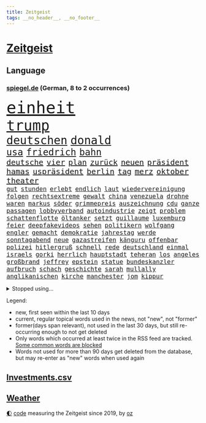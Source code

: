 ```yaml
---
title: Zeitgeist
tags: __no_header__, __no_footer__
---
```


# [Zeitgeist](https://oliz.io/zeitgeist/)

## Language

<h3><a href="https://www.spiegel.de" target="_blank">spiegel.de</a> (German, 8 to 2 occurrences)</h3>
<p style="font-family:monospace">
<span style="font-size:32pt"><a href="news_links.html#einheit" class="current">einheit</a></span>
<br>
<span style="font-size:28pt"><a href="news_links.html#trump" class="current">trump</a></span>
<br>
<span style="font-size:22pt"><a href="news_links.html#deutschen" class="current">deutschen</a></span>
<span style="font-size:22pt"><a href="news_links.html#donald" class="current">donald</a></span>
<br>
<span style="font-size:18pt"><a href="news_links.html#usa" class="current">usa</a></span>
<span style="font-size:18pt"><a href="news_links.html#friedrich" class="current">friedrich</a></span>
<span style="font-size:18pt"><a href="news_links.html#bahn" class="current">bahn</a></span>
<br>
<span style="font-size:15pt"><a href="news_links.html#deutsche" class="current">deutsche</a></span>
<span style="font-size:15pt"><a href="news_links.html#vier" class="current">vier</a></span>
<span style="font-size:15pt"><a href="news_links.html#plan" class="current">plan</a></span>
<span style="font-size:15pt"><a href="news_links.html#zurück" class="current">zurück</a></span>
<span style="font-size:15pt"><a href="news_links.html#neuen" class="current">neuen</a></span>
<span style="font-size:15pt"><a href="news_links.html#präsident" class="current">präsident</a></span>
<span style="font-size:15pt"><a href="news_links.html#hamas" class="current">hamas</a></span>
<span style="font-size:15pt"><a href="news_links.html#uspräsident" class="current">uspräsident</a></span>
<span style="font-size:15pt"><a href="news_links.html#berlin" class="current">berlin</a></span>
<span style="font-size:15pt"><a href="news_links.html#tag" class="current">tag</a></span>
<span style="font-size:15pt"><a href="news_links.html#merz" class="current">merz</a></span>
<span style="font-size:15pt"><a href="news_links.html#oktober" class="current">oktober</a></span>
<span style="font-size:15pt"><a href="news_links.html#theater" class="current">theater</a></span>
<br>
<span style="font-size:12pt"><a href="news_links.html#gut" class="current">gut</a></span>
<span style="font-size:12pt"><a href="news_links.html#stunden" class="current">stunden</a></span>
<span style="font-size:12pt"><a href="news_links.html#erlebt" class="current">erlebt</a></span>
<span style="font-size:12pt"><a href="news_links.html#endlich" class="current">endlich</a></span>
<span style="font-size:12pt"><a href="news_links.html#laut" class="current">laut</a></span>
<span style="font-size:12pt"><a href="news_links.html#wiedervereinigung" class="current">wiedervereinigung</a></span>
<span style="font-size:12pt"><a href="news_links.html#folgen" class="current">folgen</a></span>
<span style="font-size:12pt"><a href="news_links.html#rechtsextreme" class="current">rechtsextreme</a></span>
<span style="font-size:12pt"><a href="news_links.html#gewalt" class="current">gewalt</a></span>
<span style="font-size:12pt"><a href="news_links.html#china" class="current">china</a></span>
<span style="font-size:12pt"><a href="news_links.html#venezuela" class="current">venezuela</a></span>
<span style="font-size:12pt"><a href="news_links.html#drohne" class="current">drohne</a></span>
<span style="font-size:12pt"><a href="news_links.html#waren" class="current">waren</a></span>
<span style="font-size:12pt"><a href="news_links.html#markus" class="current">markus</a></span>
<span style="font-size:12pt"><a href="news_links.html#söder" class="current">söder</a></span>
<span style="font-size:12pt"><a href="news_links.html#grimmepreis" class="new">grimmepreis</a></span>
<span style="font-size:12pt"><a href="news_links.html#auszeichnung" class="current">auszeichnung</a></span>
<span style="font-size:12pt"><a href="news_links.html#cdu" class="current">cdu</a></span>
<span style="font-size:12pt"><a href="news_links.html#ganze" class="current">ganze</a></span>
<span style="font-size:12pt"><a href="news_links.html#passagen" class="new">passagen</a></span>
<span style="font-size:12pt"><a href="news_links.html#lobbyverband" class="new">lobbyverband</a></span>
<span style="font-size:12pt"><a href="news_links.html#autoindustrie" class="current">autoindustrie</a></span>
<span style="font-size:12pt"><a href="news_links.html#zeigt" class="current">zeigt</a></span>
<span style="font-size:12pt"><a href="news_links.html#problem" class="current">problem</a></span>
<span style="font-size:12pt"><a href="news_links.html#schattenflotte" class="current">schattenflotte</a></span>
<span style="font-size:12pt"><a href="news_links.html#öltanker" class="new">öltanker</a></span>
<span style="font-size:12pt"><a href="news_links.html#setzt" class="current">setzt</a></span>
<span style="font-size:12pt"><a href="news_links.html#guillaume" class="new">guillaume</a></span>
<span style="font-size:12pt"><a href="news_links.html#luxemburg" class="current">luxemburg</a></span>
<span style="font-size:12pt"><a href="news_links.html#feier" class="current">feier</a></span>
<span style="font-size:12pt"><a href="news_links.html#deepfakevideos" class="new">deepfakevideos</a></span>
<span style="font-size:12pt"><a href="news_links.html#sehen" class="current">sehen</a></span>
<span style="font-size:12pt"><a href="news_links.html#politikern" class="current">politikern</a></span>
<span style="font-size:12pt"><a href="news_links.html#wolfgang" class="current">wolfgang</a></span>
<span style="font-size:12pt"><a href="news_links.html#engler" class="new">engler</a></span>
<span style="font-size:12pt"><a href="news_links.html#gemacht" class="current">gemacht</a></span>
<span style="font-size:12pt"><a href="news_links.html#demokratie" class="current">demokratie</a></span>
<span style="font-size:12pt"><a href="news_links.html#jahrestag" class="current">jahrestag</a></span>
<span style="font-size:12pt"><a href="news_links.html#werde" class="current">werde</a></span>
<span style="font-size:12pt"><a href="news_links.html#sonntagabend" class="current">sonntagabend</a></span>
<span style="font-size:12pt"><a href="news_links.html#neue" class="current">neue</a></span>
<span style="font-size:12pt"><a href="news_links.html#gazastreifen" class="current">gazastreifen</a></span>
<span style="font-size:12pt"><a href="news_links.html#känguru" class="new">känguru</a></span>
<span style="font-size:12pt"><a href="news_links.html#offenbar" class="current">offenbar</a></span>
<span style="font-size:12pt"><a href="news_links.html#polizei" class="current">polizei</a></span>
<span style="font-size:12pt"><a href="news_links.html#hitlergruß" class="new">hitlergruß</a></span>
<span style="font-size:12pt"><a href="news_links.html#schnell" class="current">schnell</a></span>
<span style="font-size:12pt"><a href="news_links.html#rede" class="current">rede</a></span>
<span style="font-size:12pt"><a href="news_links.html#deutschland" class="current">deutschland</a></span>
<span style="font-size:12pt"><a href="news_links.html#einmal" class="current">einmal</a></span>
<span style="font-size:12pt"><a href="news_links.html#israels" class="current">israels</a></span>
<span style="font-size:12pt"><a href="news_links.html#gorki" class="new">gorki</a></span>
<span style="font-size:12pt"><a href="news_links.html#herrlich" class="current">herrlich</a></span>
<span style="font-size:12pt"><a href="news_links.html#hauptstadt" class="current">hauptstadt</a></span>
<span style="font-size:12pt"><a href="news_links.html#teheran" class="current">teheran</a></span>
<span style="font-size:12pt"><a href="news_links.html#los" class="current">los</a></span>
<span style="font-size:12pt"><a href="news_links.html#angeles" class="current">angeles</a></span>
<span style="font-size:12pt"><a href="news_links.html#großbrand" class="current">großbrand</a></span>
<span style="font-size:12pt"><a href="news_links.html#jeffrey" class="current">jeffrey</a></span>
<span style="font-size:12pt"><a href="news_links.html#epstein" class="current">epstein</a></span>
<span style="font-size:12pt"><a href="news_links.html#statue" class="current">statue</a></span>
<span style="font-size:12pt"><a href="news_links.html#bundeskanzler" class="current">bundeskanzler</a></span>
<span style="font-size:12pt"><a href="news_links.html#aufbruch" class="new">aufbruch</a></span>
<span style="font-size:12pt"><a href="news_links.html#schach" class="current">schach</a></span>
<span style="font-size:12pt"><a href="news_links.html#geschichte" class="current">geschichte</a></span>
<span style="font-size:12pt"><a href="news_links.html#sarah" class="current">sarah</a></span>
<span style="font-size:12pt"><a href="news_links.html#mullally" class="new">mullally</a></span>
<span style="font-size:12pt"><a href="news_links.html#anglikanischen" class="current">anglikanischen</a></span>
<span style="font-size:12pt"><a href="news_links.html#kirche" class="current">kirche</a></span>
<span style="font-size:12pt"><a href="news_links.html#manchester" class="current">manchester</a></span>
<span style="font-size:12pt"><a href="news_links.html#jom" class="new">jom</a></span>
<span style="font-size:12pt"><a href="news_links.html#kippur" class="new">kippur</a></span>
</p>
<details>
<summary>Stopped using...</summary>
<p class="former" style="font-size:12pt">
einwohner(1807) fälle(1807) häuser(1807) mitunter(1807) nachfolge(1807) senat(1807) sieger(1807) steigenden(1807) 150(1806) wünschen(1806) kassiert(1805) großteil(1804) hsv(1804) 2018(1803) erhöht(1803) erstes(1803) spdpolitiker(1803) studierenden(1803) ehemann(1802) geworfen(1802) stürmer(1801) unternehmer(1801) überwinden(1801) absturz(1800) bevölkerung(1800) längere(1800) passt(1800) versprechen(1800) maria(1799) schlechte(1799) erwägt(1798) fielen(1798) anschließend(1797) binnen(1797) bochum(1797) käufer(1797) texas(1797) warentest(1797) 29(1796) coach(1796) halben(1796) irak(1796) jedenfalls(1796) klubs(1796) optimistisch(1796) stoßen(1796) anbieter(1795) geburt(1795) hoher(1795) messer(1795) verfügung(1795) debatten(1794) mahnt(1794) nahmen(1794) schalke(1794) vertreter(1794) gebrochen(1793) 04(1792) berlins(1792) park(1792) woher(1792) zweimal(1792) tut(1791) warf(1791) weder(1791) körperverletzung(1790) produzieren(1790) torhüter(1790) weckt(1788) lücke(1787) wochenlang(1787) eklat(1786) zurückgegangen(1786) deals(1785) verbände(1785) empfängt(1784) warm(1783) herr(1782) trug(1781) händler(1779) uni(1779) spanische(1778) insassen(1777) letztes(1775) retter(1773) gehörte(1772) kontakt(1772) vorwürfen(1772) auseinandersetzung(1770) vermisste(1769) angeboten(1768) gewarnt(1758) erhebliche(1755) verdoppelt(1748) last(1738) sachen(1722) leiter(1718) vorsicht(1564) jahresende(1558) zentralbank(1547) seither(1543) schrumpft(1535) partnerschaft(1532) bundesanwaltschaft(1527) erfolgreichste(1502) immobilien(1469) tiger(1456) ampelkoalition(1454) eingeführt(1439) ungewöhnliche(1417) beliebt(1405) temperaturen(1371) natürlich(1369) aufgestellt(1355) hauptbahnhof(1337) verweist(1329) überlebenden(1261) königsklasse(1260) prominenten(1219) suchte(1213) budapest(1207) grünenpolitikerin(1206) youtube(1188) nationale(1186) justizminister(1183) osnabrück(1181) chinesen(1152) ganzes(1132) raten(1131) peru(1124) 05(1123) nackt(1115) ereignet(1097) tel(1090) einsamkeit(1081) aviv(1079) freundschaft(1070) razzien(1070) zweifeln(1069) mama(1063) alice(1055) eric(1048) fängt(1047) mitarbeitern(1047) game(1014) dritter(997) opfers(997) perfekten(992) zehnte(989) emotionale(978) passanten(977) initiative(973) ständig(967) 5000(956) baden(955) dfbpokal(940) gesprächen(918) kreuz(917) fließen(915) dringen(914) betrunkener(903) umsetzen(903) startete(895) italiener(888) beine(877) forscherin(869) auffällig(868) höchststand(858) vierten(854) beruft(845) qualität(830) sandra(829) entscheidende(796) politikerinnen(790) argentiniens(778) häfen(778) albtraum(775) gedreht(770) lady(769) drehte(750) karte(725) getöteter(721) berüchtigte(720) management(711) demos(704) bestätigte(695) beteiligung(692) überraschende(687) tennisprofi(681) club(674) stellten(665) sprecherin(664) beendete(661) jacob(654) sowohl(650) ryan(649) 18jährige(643) kriegsschiffe(640) leise(640) paare(639) stoffe(638) japanischen(637) riesigen(637) simon(635) guardiola(634) spekulationen(622) behandlung(621) erziehung(611) schumacher(611) erfolgreichen(609) sendet(607) rast(605) niemals(604) gesundheitszustand(600) gymnasium(587) konzept(583) fahndet(579) inakzeptabel(576) verbringen(576) häusern(571) falscher(570) kehl(567) befragt(566) magnus(565) regimes(564) schätzt(564) eukommissionspräsidentin(563) lüge(561) rechtslage(557) haiti(546) angeschlagene(543) abgrund(542) bodo(541) messen(537) carlsen(532) katja(530) therapie(530) heimatland(524) relativ(508) handwerk(507) autobranche(504) geheiratet(497) polarisiert(490) azubis(486) kugeln(486) vergnügen(486) spielerinnen(483) ausgesagt(482) robin(478) breiten(472) sonja(468) psychologie(466) crash(465) dresdner(464) kollegin(463) sätzen(463) litt(459) rückblick(458) umgebung(458) axel(450) verstärken(450) günstig(447) häusliche(444) weidel(438) ertrunken(435) menschlichen(435) abriss(431) spacex(426) löschen(423) geschah(418) samsung(417) drohenden(416) altern(414) behauptete(412) vertretern(406) weiblichen(403) metropolen(401) leichenfund(400) widerspruch(400) status(399) hans(397) kursk(392) reichlich(392) versprach(389) begleiter(386) kabul(385) erstattet(384) arbeitsplätze(383) globaler(381) waffenhilfe(381) amtes(380) austritt(379) zurecht(374) gegenden(369) müde(369) dc(368) verhinderte(368) eberl(365) krebserkrankung(365) südfrankreich(365) verfassung(362) handyverbot(361) getötete(359) hugo(359) vermittelt(357) lebensmittelpreise(354) bewährungsstrafe(351) pelicot(350) springer(345) first(339) hilflos(339) 19jährige(338) verlief(335) mächtigsten(333) t(332) ersetzen(330) büros(329) miersch(329) ansichten(328) erkrankten(324) fortan(324) handelsstreit(324) studenten(324) kategorie(323) vereine(321) hochschule(320) strafzöllen(320) nordkoreanische(315) gerast(307) jude(307) aufnehmen(305) el(301) kultur(300) afdchefin(299) verstanden(299) 92(297) empfangen(296) mobile(296) jahrzehntelang(294) meghan(292) rüstung(292) vergangenes(292) angestellte(291) linnemann(289) birgt(284) einsatzes(284) kardinal(283) besonderer(282) hilfsorganisation(282) lobbyisten(282) manches(280) oscarpreisträger(280) recherche(280) anhören(279) serena(279) zugeständnisse(279) argument(275) wirtschaftsministerium(275) bewundert(272) abschneiden(270) streng(270) tränengas(270) 170(269) amtskollegen(267) beschwert(266) rekordzeit(266) filmte(265) rekorde(265) hilferuf(263) axt(262) befreundet(262) begeht(262) sanierung(258) 14jähriger(257) unvermittelt(257) panama(253) angestiegen(250) bewaffneten(250) versehentlich(250) trocken(248) gewicht(247) treu(247) verpflichtende(247) bedingt(243) adler(242) cdugeneralsekretär(242) solaranlagen(242) freier(241) unverletzt(241) rechnerisch(239) abhängigkeit(237) personenschutz(237) abzuwenden(236) stört(235) vietnam(235) ähnlich(235) ausländer(233) militärausgaben(233) xabi(233) drohnenangriffe(232) statistischem(232) bundespolizisten(231) kinderinterview(231) sauer(231) häuslicher(229) nationalspielerin(225) stadtrat(224) zugegeben(224) medwedew(223) messerattacke(218) sauber(218) 800(217) heilen(215) angehalten(214) sicherheitsrat(214) großaufgebot(213) aufgehen(212) urteilt(210) zugunglück(210) überprüfung(210) entwendet(209) furore(209) ostens(208) riesiges(208) salvador(208) definieren(207) erzürnt(207) erfolgte(206) vorgeführt(206) ussondergesandte(205) enthält(204) berechnen(203) trumpzölle(202) out(201) ramelow(201) bitter(200) brandstiftung(200) fördert(198) gestärkt(198) obst(198) office(198) überfälle(198) schlachtfeld(197) nationalen(196) vermehrt(196) ausgeht(195) beschießt(195) lebensgefährtin(195) uszöllen(195) kredite(193) 21jähriger(192) dramatischer(192) entsendung(192) regierungen(192) verblüffend(192) wars(192) sozialer(191) selbstverständlich(190) quadrat(189) usrapper(188) 64(187) strukturen(187) uganda(187) spektakulär(186) neukölln(185) umwelthilfe(185) venus(185) helfern(184) senkung(183) gebunden(182) waldbrand(182) wohnungsnot(181) côte(180) d’azur(180) kaution(180) abschalten(178) bildungssystem(178) lorenz(178) narren(178) zivile(178) beobachter(177) grundlage(177) monster(177) rückhalt(177) big(176) vermieden(176) genervt(174) meistens(174) camilla(172) technologien(172) bayernprofi(171) hakenkreuz(171) konstantin(171) erfolgreiches(170) glamour(170) zweijährige(169) englands(168) flieht(168) zehnten(167) selenskyjs(166) gramm(165) bewaffnet(164) moschee(163) festhalten(162) angepasst(161) festivals(161) fortschritt(161) diskret(160) spione(160) letztlich(158) steinbach(158) israeli(157) nukleare(157) wartete(157) fernseher(156) streeck(156) verleiht(156) weltberühmt(156) eliteuniversität(155) karsten(155) löscht(155) sichere(154) spiegelmitarbeiterin(154) zurückzuholen(153) abzusehen(152) beider(152) inspiration(152) säugling(152) lukrativen(151) minnesota(151) nötigen(151) arthur(150) faber(150) obsession(150) del(149) erreichbar(149) kommissionspräsidentin(149) spitzenkandidat(149) versöhnliche(148) funktionen(147) modernisierung(147) quelle(147) misstrauen(146) verleger(146) mahnte(145) verschleiern(145) bezweifeln(144) entlastung(143) interpretation(143) nachgefragt(143) unternehmerin(143) finanzkrise(142) held(142) beeinflusst(141) dürre(141) komödie(141) kostüme(141) mühe(141) ausgerückt(140) formulierungen(140) isst(140) laufe(140) ghada(139) alzheimer(137) bibliothek(137) würzburg(137) bodensee(136) nordosten(136) organisierten(136) forciert(135) gemein(135) losgegangen(135) tschechische(135) zucker(135) hilfslieferungen(134) abschiebepolitik(133) garcía(133) strafrechtlich(133) stützen(133) tottenham(133) ábrego(133) 2005(132) bootsunglück(132) zolldeal(132) diskriminierung(131) gebaute(131) bewusste(130) christ(130) eröffnen(130) fotograf(130) erschweren(129) freiwilligkeit(129) sohnes(129) gekapert(128) niederländer(128) staatschefs(128) volker(128) riechen(126) lindern(125) modi(124) rätselhafter(124) 68(123) angestoßen(123) weltgeschehen(123) einsätzen(122) gesundheitsschäden(122) überfahren(122) irische(121) virginia(121) holten(120) 112(119) drohnenschwärme(119) konflikten(119) religiösen(118) ausgehungert(117) francisco(117) satz(117) feueralarm(116) sonnenschein(116) verlag(116) angebracht(115) besuchern(115) nacken(115) unterschrieben(115) verpassten(115) zurückgetreten(115) 18jährigen(114) ohio(114) rucksack(114) schockmoment(114) harmonie(113) ukrainischer(113) bundestagsvizepräsident(112) einzigartigen(112) mordkommission(112) anrücken(111) getragen(111) klares(111) wiesbaden(111) leyens(110) billionen(109) maschinenbauer(109) motivation(109) außenministers(108) geschildert(108) konzentrieren(108) wohnkosten(108) trotzen(107) geschenkt(106) modernisieren(106) lebensjahr(105) erbrechen(104) herbe(104) hausbesitzer(103) intensiviert(103) kambodscha(102) tournee(102) trumpfans(102) bundeskriminalamt(101) hungern(101) donbass(100) durchschnitt(100) gipfeltreffen(100) melania(100) sterbehilfe(100) vermutung(100) wachsender(100) abu(99) geldgeber(99) gepäckträger(98) kaliforniens(98) ortlieb(98) seltsam(98) ten(98) anthropic(97) dopingspiele(97) gazaoffensive(97) vorzeitige(97) zeitschrift(97) großstadt(96) logo(96) spezialisten(96) einzustellen(95) palästinenserstaat(95) stufe(95) transfer(95) wiederentdeckt(95) zollabkommen(95) überstanden(95) dortmunder(94) photovoltaik(94) ruinieren(94) verbringt(94) 1200(93) boxing(93) finnischen(93) imane(93) khelif(93) muhammad(93) vorbeugen(93) aufschlagen(92) beruflich(92) drogenbeauftragter(91) zweistaatenlösung(91) überschlagen(91) deutz(90) fragezeichen(90) geschlechtstests(90) kreuzes(90) mitarbeitende(90) rasantes(90) generalstab(89) maul(89) siedlungspolitik(89) spitzenkandidaten(89) bergsteigerin(88) leitung(88) schriftlich(88) schwung(88) stacheln(88) torjäger(88) alkurd(87) errichtet(87) kleindienst(87) lizenz(87) objekten(87) rechtskonservative(87) wg(87) anmelden(86) fleischfressende(86) habecks(86) nationalgardisten(86) stadler(86) dome(85) drogenboss(85) statistischen(85) gitarrist(84) rauchwolken(84) sky(84) unverständnis(84) 40jähriger(83) burnout(83) europameisterschaft(83) exportnation(83) gewisse(83) kpop(83) lehrkräftemangel(83) me(83) schatz(83) zverevs(83) bellinghams(82) darren(82) jobe(82) nachbar(82) ray(82) verunsicherten(82) aktivität(81) bandenkriminalität(81) briefwahl(81) essstörungen(81) fkk(81) konsortium(81) ali(80) angriffs(80) morde(80) operiert(80) strände(80) angler(79) aufgebrochen(79) ausgewiesen(79) bitch(79) gesundheitsrisiken(79) hochzeiten(79) maja(79) potterserie(79) mick(78) zufall(78) brooks(77) demoliert(77) leistungssport(77) vaude(77) darauffolgende(76) kernkraftwerk(76) raumschiff(76) schleppern(76) taktisch(76) carmen(75) rowlings(75) zerstörungen(75) entwürdigenden(74) feststellen(74) freibäder(74) grünenspitze(74) hitziger(74) suizid(74) teenagers(74) ausdruck(73) entriss(73) formel1saison(73) heiratet(73) minneapolis(73) usdemokrat(73) uspolitiker(73) zweitgrößte(73) abgeführt(72) durchfallerkrankungen(72) einwohnern(72) euvertretung(72) everglades(72) joker(72) spätes(72) 1974(71) hinterbliebenen(71) kopftuch(71) männchen(71) usdemokratie(71) eigentlichen(70) fußballtransfers(70) potter(70) bedrohlicher(69) bundesamts(69) comebacks(69) freundlich(69) germany’s(69) next(69) pixarfilm(69) riesenrakete(69) todesfallen(69) topmodel(69) verwandeln(69) verwöhnt(69) barrel(68) erzwingen(68) fränkischem(68) gaspreise(68) heißem(68) jüngst(68) momfluencerinnen(68) websites(68) geldanlage(67) humanity(67) hässliche(67) krebskranker(67) mittels(67) neuartigen(67) onlineshopping(67) raducanu(67) schlimmsten(67) vulkans(67) anstehende(66) danny(66) folgenlos(66) indigenen(66) kifft(66) krankenschwester(66) kunststoff(66) seenotrettung(66) sinnbildlich(66) verwenden(66) virgin(66) wiedereröffnet(66) angekündigte(65) frances(65) kündigungen(65) stinkende(65) verhältnismäßig(65) wettstreit(65) atomanlage(64) katapultieren(64) meerenge(64) mexikanischer(64) doppelsieg(63) nouripour(63) omid(63) bauindustrie(62) duolingo(62) endgegner(62) enttäuschen(62) fotografieren(62) greenwashing(62) hausbesuch(62) joggen(62) mitleid(62) tipp(62) wickelt(62) besichtigt(61) delling(61) eingestiegen(61) geschäftsmodell(61) hirn(61) rampenlicht(61) vermehrte(61) dream(60) hongkonger(60) inspekteur(60) klavier(60) sofern(60) staatshilfen(60) utopia(60) vergewaltigungen(60) wetterlagen(60) barbora(59) einsicht(59) krejcikova(59) shinawatra(59) verbote(59) donnarumma(58) grundlegende(58) abreise(57) aufgelegt(57) girls(57) ultramoderne(57) auftaktmatch(56) auszuüben(56) bloom(56) fraktionsklausur(56) gastronomen(56) halbzeit(56) kleinflugzeugs(56) ländlichen(56) orlando(56) regelungen(56) schäbig(56) übergewichtige(56) effektiv(55) finanzierbar(55) haushalten(55) landsleute(55) notlagen(55) parfüm(55) ross(55) schmeckt(55) streamingplattform(55) zugesagte(55) sportgerichtshof(54) verlobung(54) warnten(54) alcatraz(53) befördert(53) begrenzt(53) bierkonsum(53) detonationen(53) geschwindigkeit(53) menschlich(53) unbehagen(53) unzeit(53) australia(52) mafiaboss(52) organ(52) stadtrand(52) 5(51) nett(51) normandie(51) saal(51) studienplätze(51) amtsführung(50) ciara(50) emspiel(50) freizeitparks(50) hochsicherheitsgefängnis(50) renommierter(50) verstößen(50) durchmesser(49) gesünder(49) potenz(49) schweighöfer(49) typ(49) bergsteigen(48) blockprozess(48) demonstrativ(48) handelsschiffe(48) harrypotterserie(48) hinterzogen(48) klimaschädlichen(48) leinfeldenechterdingen(48) milka(48) rückzahlung(48) völkerrecht(48) worin(48) auffälligen(47) großteils(47) jena(47) steel(47) stiko(47) thrones(47) turner(47) fechterin(46) katastrophenschutz(46) propalästinaaktivisten(46) uskatastrophenschutzbehörde(46) year(46) zurückgestuft(46) gerichte(45) glich(45) versagt(45) alljährlich(44) bevorstehenden(44) gisèle(44) krüger(44) matteo(44) medienkompetenz(44) provozieren(44) wahnsinnig(44) wegducken(44) weippert(44) fahrradunfall(43) fehlender(43) kentert(43) ardsommerinterview(42) ergreifen(42) grünheide(42) haaren(42) jawort(42) mont(42) schwerkranke(42) stören(42) uhren(42) ukrainekriegs(42) wildbahn(42) wirtschaftsexperten(42) bamf(41) begleitung(41) notdurft(41) route(41) schlagersänger(41) burgtheater(40) amtsgericht(39) wackelt(39) ceconomy(38) leistungsdruck(38) mediamarktsaturn(38) rippen(38) räume(38) ukrainerin(38) weint(38) ablehnen(37) grenzkonflikt(37) hakan(37) passive(37) täterinnen(37) willst(37) bergdrama(36) freigabe(36) geschäften(36) mehrmals(36) nördlich(36) absetzen(35) ausgelegt(35) familienstreit(35) flecken(35) koalitionsfraktionen(35) massenhafte(35) norddeutschen(35) taschenrechner(35) treibstoff(35) trumpanhänger(35) unbemerkt(35) ächzt(35) ausbruchs(34) klammern(34) usbotschaft(34) bildungsforscherin(33) footballprofi(33) kahlschlag(33) madagaskar(33) weltranglistenersten(33) zulassen(33) berlusconiholding(32) generalstabschef(32) jahreswechsel(32) verbesserungen(32) alexia(31) botschafterin(31) ex(31) merkels(31) putellas(31) 84(30) bett(30) bröckeln(30) ergänzen(30) fbiagent(30) gezahlt(30) highlights(30) weitem(30) wohngebäude(30) wunderschön(30) dreimillionenmarke(29) engere(29) ethische(29) funktionierte(29) grausigen(29) marla(29) pauline(29) unterstütze(29) windkraft(29) überwachungsvideo(29) anstand(28) bedenklich(28) fortuna(28) hohes(28) kanzlei(28) kompromisse(28) marianne(28) polzin(28) rechtsextremistin(28) southwest(28) zdfsommerinterview(28) überwachungskamera(28) auszubildende(27) eintritt(27) futter(27) lucy(27) riedlingen(27) trumplager(27) arbeitsbedingungen(26) dänischer(26) gewässer(26) kampfzone(26) streitpunkte(26) vorsitzenden(26) zigarette(26) auktion(25) auszuweiten(25) erfahrener(25) fertige(25) fluten(25) kiregeln(25) pocht(25) vollen(25) atomare(24) sacha(24) anzuerkennen(23) claude(23) fundament(23) marinetochter(23) noten(23) vereinfacht(23) arbeitszeiten(22) brutale(22) chipherstellern(22) einlassen(22) halbiert(22) intel(22) rechtsruck(22) regionalliga(22) riviera(22) südchinesischen(22) usrichter(22) vielfältig(22) wochenlangem(22) extremwetterereignissen(21) gehofft(21) machtlos(21) messungen(21) paketen(21) portauprince(21) vulkanausbruch(21) wahlrecht(21) zuppi(21) erdrutsch(20) libanesischen(20) mainzer(20) pessimistischer(20) roma(20) sobald(20) verregnete(20) abrüstung(19) ausgesetzten(19) hosen(19) lehrkräften(19) zeitgeist(19) absurde(18) aufwirft(18) bedauern(17) gebietsabtretungen(17) niedrigwasser(17) berüchtigten(16) heimischer(16) heiraten(16) monika(16) stellvertreter(16) ukrainegipfel(16) warwick(16) anwaltskanzlei(15) bräuchten(15) unwohl(15) verwirrt(15) wagten(15) bundestagsmandat(14) keime(14) kifirma(14) kuscheln(14) saboteure(14) schrecklichen(14) smartwatches(14) transferpoker(14) videoschalte(14) chronischen(13) hautfarbe(13) hurrikansaison(13) kaulitz(13) polarisierung(13) supercup(13) abgeschobene(12) altenheim(12) führungsriege(12) geöffnete(12) hedgefondsmanager(12) lucas(12) traktor(12) 230(11) außergewöhnliche(11) bella(11) pipeline(11)
</p>
</details>
<p>Legend:
<ul>
<li><span class="new">new</span>, first seen within the last 10 days</li>
<li><span class="current">current</span>, regular topical words used in the news, not "new", not "former"</li>
<li><span class="former">former(days span relevant)</span>, not used in the last 30 days, but still re-occurring enough to not get deleted</li>
<li>Only words which occurred at least twice in the RSS feed are tracked. <a href="language/filters.py">Some common words are blocked</a></li>
<li>Words not used for more than 90 days get deleted from the database, but may re-enter as "new" words when used again</li>
</ul>
</p>

## [Investments](investments.html)[.csv](investments.csv)

## [Weather](weather.html)

<footer>
<a href="javascript:toggleTheme()" class="nav">🌓</a>
<a href="https://github.com/ooz/zeitgeist">code</a> measuring the Zeitgeist since 2019, by <a href="https://oliz.io">oz</a>
</footer>
